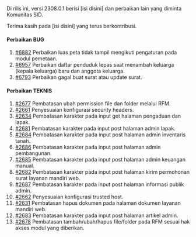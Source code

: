 Di rilis ini, versi 2308.0.1 berisi [isi disini] dan perbaikan lain yang diminta Komunitas SID.

Terima kasih pada [isi disini] yang terus berkontribusi.

#### Perbaikan BUG
1. [#6882](https://github.com/OpenSID/OpenSID/issues/6882) Perbaikan luas peta tidak tampil mengikuti pengaturan pada modul pemetaan.
2. [#6957](https://github.com/OpenSID/OpenSID/issues/6957) Perbaikan daftar penduduk lepas saat menambah keluarga (kepala keluarga) baru dan anggota keluarga.
3. [#6793](https://github.com/OpenSID/OpenSID/issues/6793) Perbaikan gagal buat surat atau update surat.



#### Perbaikan TEKNIS
1. [#2677](https://github.com/OpenSID/premium/issues/2677) Pembatasan ubah permission file dan folder melalui RFM.
2. [#2661](https://github.com/OpenSID/premium/issues/2661) Penyesuaian konfigurasi security headers.
3. [#2634](https://github.com/OpenSID/premium/issues/2634) Pembatasan karakter pada input get halaman pengaduan dan lapak.
3. [#2681](https://github.com/OpenSID/premium/issues/2681) Pembatasan karakter pada input post halaman admin lapak.
4. [#2684](https://github.com/OpenSID/premium/issues/2684) Pembatasan karakter pada input post halaman admin inventaris tanah.
5. [#2686](https://github.com/OpenSID/premium/issues/2686) Pembatasan karakter pada input post halaman admin pembangunan.
6. [#2685](https://github.com/OpenSID/premium/issues/2685) Pembatasan karakter pada input post halaman admin keuangan manual.
7. [#2682](https://github.com/OpenSID/premium/issues/2682) Pembatasan karakter pada input post halaman kirim permohonan surat layanan mandiri web.
8. [#2687](https://github.com/OpenSID/premium/issues/2687) Pembatasan karakter pada input post halaman informasi publik admin.
9. [#2662](https://github.com/OpenSID/premium/issues/2662) Penyesuaian konfigurasi trusted host.
10. [#2631](https://github.com/OpenSID/premium/issues/2631) Pembatasan hapus dokumen pada halaman dokumen layanan mandiri web.
11. [#2683](https://github.com/OpenSID/premium/issues/2683) Pembatasan karakter pada input post halaman artikel admin.
12. [#2678](https://github.com/OpenSID/premium/issues/2678) Pembatasan tambah/ubah/hapus file/folder pada RFM sesuai hak akses modul yang diberikan.